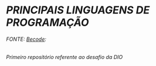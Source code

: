# *PRINCIPAIS LINGUAGENS DE PROGRAMAÇÃO*
###### FONTE:  [Becode](https://becode.com.br/principais-linguagens-de-programacao/):

###### _Primeiro repositório referente ao desafio da DIO_
